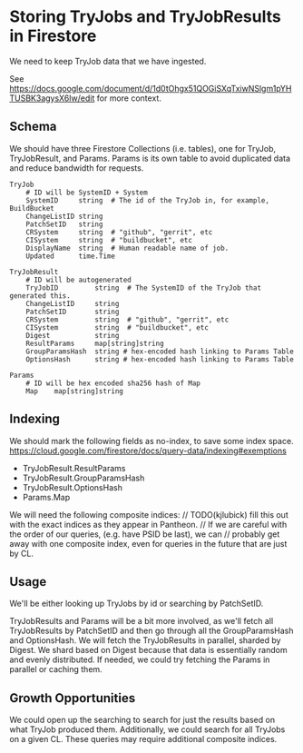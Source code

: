 Storing TryJobs and TryJobResults in Firestore
==============================================

We need to keep TryJob data that we have ingested.

See https://docs.google.com/document/d/1d0tOhgx51QOGiSXqTxiwNSlgm1pYHTUSBK3agysX6Iw/edit
for more context.

Schema
------

We should have three Firestore Collections (i.e. tables), one for TryJob, TryJobResult, and Params.
Params is its own table to avoid duplicated data and reduce bandwidth for requests.

	TryJob
		# ID will be SystemID + System
		SystemID     string  # The id of the TryJob in, for example, BuildBucket
		ChangeListID string
		PatchSetID   string
		CRSystem     string  # "github", "gerrit", etc
		CISystem     string  # "buildbucket", etc
		DisplayName  string  # Human readable name of job.
		Updated      time.Time

	TryJobResult
		# ID will be autogenerated
		TryJobID         string  # The SystemID of the TryJob that generated this.
		ChangeListID     string
		PatchSetID       string
		CRSystem         string  # "github", "gerrit", etc
		CISystem         string  # "buildbucket", etc
		Digest           string
		ResultParams     map[string]string
		GroupParamsHash  string # hex-encoded hash linking to Params Table
		OptionsHash      string # hex-encoded hash linking to Params Table

	Params
		# ID will be hex encoded sha256 hash of Map
		Map    map[string]string

Indexing
--------
We should mark the following fields as no-index, to save some index space.
<https://cloud.google.com/firestore/docs/query-data/indexing#exemptions>
  - TryJobResult.ResultParams
  - TryJobResult.GroupParamsHash
  - TryJobResult.OptionsHash
  - Params.Map

We will need the following composite indices:
// TODO(kjlubick) fill this out with the exact indices as they appear in Pantheon.
// If we are careful with the order of our queries, (e.g. have PSID be last), we can
// probably get away with one composite index, even for queries in the future that are just by CL.

Usage
-----
We'll be either looking up TryJobs by id or searching by PatchSetID.

TryJobResults and Params will be a bit more involved, as we'll fetch all TryJobResults by PatchSetID
and then go through all the GroupParamsHash and OptionsHash.  We will fetch the TryJobResults
in parallel, sharded by Digest. We shard based on Digest because that data is essentially random
and evenly distributed. If needed, we could try fetching the Params in parallel or caching them.

Growth Opportunities
-------------------
We could open up the searching to search for just the results based on what TryJob produced them.
Additionally, we could search for all TryJobs on a given CL.
These queries may require additional composite indices.